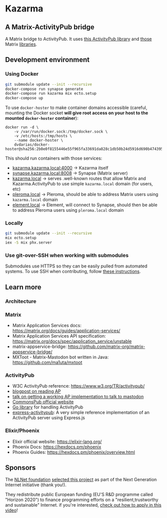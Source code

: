 # Kazarma

## A Matrix-ActivityPub bridge

A Matrix bridge to ActivityPub. It uses [this ActivityPub library](https://github.com/commonspub/ActivityPub) and [those](https://gitlab.com/kazarma/matrix_app_service.ex) Matrix [libraries](https://gitlab.com/uhoreg/polyjuice_client).

## Development environment

### Using Docker

```bash
git submodule update --init --recursive
docker-compose run synapse generate
docker-compose run kazarma mix ecto.setup
docker-compose up
```

To use `docker-hoster` to make container domains accessible (careful, mounting the Docker socket **will give root access on your host to the mounted `docker-hoster` container**):
```
docker run -d \
    -v /var/run/docker.sock:/tmp/docker.sock \
    -v /etc/hosts:/tmp/hosts \
    --name docker-hoster \
    dvdarias/docker-hoster@sha256:2b0e0f8155446e55f965fa33691da828c1db50b24d5916d690b47439524291ba
```

This should run containers with those services:
- [kazarma.kazarma.local:4000](http://kazarma.kazarma.local:4000) -> Kazarma itself
- [synapse.kazarma.local:8008](http://synapse.kazarma.local:8008) -> Synapse (Matrix server)
- [kazarma.local](http://kazarma.local) -> serves .well-known routes that allow Matrix and Kazarma.ActivityPub to use simple `kazarma.local` domain (for users, etc)
- [pleroma.local](http://pleroma.local) -> Pleroma, should be able to address Matrix users using `kazarma.local` domain
- [element.local](http://element.local) -> Element, will connect to Synapse, should then be able to address Pleroma users using `pleroma.local` domain

### Locally

```bash
git submodule update --init --recursive
mix ecto.setup
iex -S mix phx.server
```

### Use git-over-SSH when working with submodules

Submodules use HTTPS so they can be easily pulled from automated systems.
To use SSH when contributing, follow [these instructions](https://stackoverflow.com/questions/11200237/how-do-i-get-git-to-default-to-ssh-and-not-https-for-new-repositories/36500841#36500841).

## Learn more

### Architecture

### Matrix

- Matrix Application Services docs: https://matrix.org/docs/guides/application-services/
- Matrix Application Services API specification: https://matrix.org/docs/spec/application_service/unstable
- matrix-appservice-bridge: https://github.com/matrix-org/matrix-appservice-bridge/
- MXToot - Matrix-Mastodon bot written in Java: https://github.com/ma1uta/mxtoot

### ActivityPub

- W3C ActivityPub reference: https://www.w3.org/TR/activitypub/
- [blogpost on reading AP](https://tinysubversions.com/notes/reading-activitypub/)
- [talk on getting a working AP implementation to talk to mastodon](https://conf.tube/videos/watch/56c17fb8-bf55-4963-9d4e-e6345bee8de4)
- [CommonsPub official website](commonspub.org/)
- [Go library](https://github.com/go-fed) for handling ActivityPub
- [express-activitypub](https://github.com/dariusk/express-activitypub): A very simple reference implementation of an ActivityPub server using Express.js

### Elixir/Phoenix
- Elixir official website: https://elixir-lang.org/
- Phoenix Docs: https://hexdocs.pm/phoenix
- Phoenix Guides: https://hexdocs.pm/phoenix/overview.html


## Sponsors
The [NLNet foundation](https://nlnet.nl/) [selected this project](https://nlnet.nl/project/Matrix-CommonsPub/) as part of the Next Generation Internet initiative (thank you!).

They redistribute public European funding (EU'S R&D programme called "Horizon 2020") to finance programming efforts on a "resilient,trustworthy and sustainable" Internet. if you're interested, [check out how to apply in this video](https://media.ccc.de/v/36c3-10795-ngi_zero_a_treasure_trove_of_it_innovation)!

